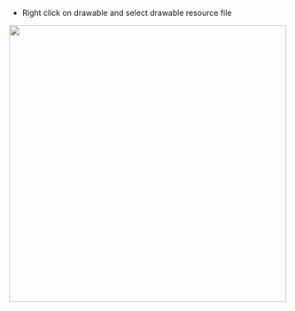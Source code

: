- Right click on drawable and select drawable resource file

<img height="500" src="https://user-images.githubusercontent.com/94545831/220801338-c6f4888e-0c1c-42d7-bad8-c50235ab2de7.jpeg" />
  

